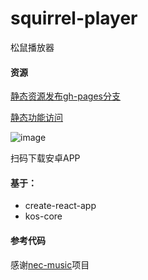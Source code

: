 # squirrel-player
松鼠播放器

#### 资源
[静态资源发布gh-pages分支](https://github.com/sduworm/squirrel-player/tree/gh-pages)

[静态功能访问](https://sduworm.github.io/squirrel-player/)

![image](https://sduworm.github.io/squirrel-player/apk/download-url-to-index-html.png)

扫码下载安卓APP

#### 基于：
- create-react-app
- kos-core

#### 参考代码
感谢[nec-music](https://github.com/wandiao/nec-music)项目